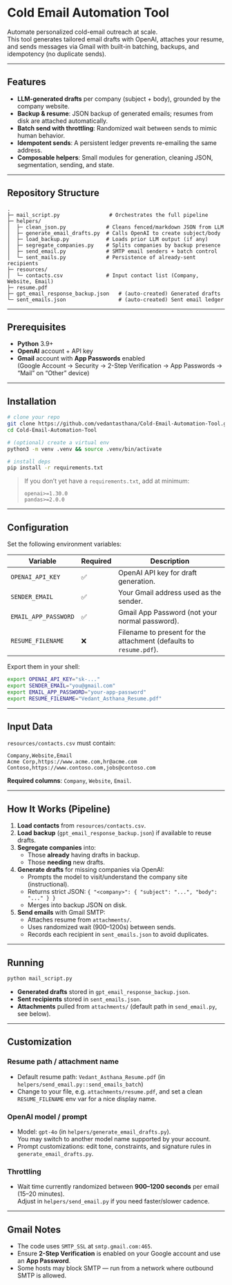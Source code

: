 # Cold Email Automation Tool

Automate personalized cold-email outreach at scale.  
This tool generates tailored email drafts with OpenAI, attaches your resume, and sends messages via Gmail with built-in batching, backups, and idempotency (no duplicate sends).

---

## Features

- **LLM-generated drafts** per company (subject + body), grounded by the company website.
- **Backup & resume**: JSON backup of generated emails; resumes from disk are attached automatically.
- **Batch send with throttling**: Randomized wait between sends to mimic human behavior.
- **Idempotent sends**: A persistent ledger prevents re-emailing the same address.
- **Composable helpers**: Small modules for generation, cleaning JSON, segmentation, sending, and state.

---

## Repository Structure

```
.
├─ mail_script.py                # Orchestrates the full pipeline
├─ helpers/
│  ├─ clean_json.py             # Cleans fenced/markdown JSON from LLM
│  ├─ generate_email_drafts.py  # Calls OpenAI to create subject/body
│  ├─ load_backup.py            # Loads prior LLM output (if any)
│  ├─ segregate_companies.py    # Splits companies by backup presence
│  ├─ send_email.py             # SMTP email senders + batch control
│  └─ sent_mails.py             # Persistence of already-sent recipients
├─ resources/
│  └─ contacts.csv              # Input contact list (Company, Website, Email)
├─ resume.pdf
├─ gpt_email_response_backup.json   # (auto-created) Generated drafts
└─ sent_emails.json                 # (auto-created) Sent email ledger
```

---

## Prerequisites

- **Python** 3.9+
- **OpenAI** account + API key
- **Gmail** account with **App Passwords** enabled  
  (Google Account → Security → 2-Step Verification → App Passwords → “Mail” on “Other” device)

---

## Installation

```bash
# clone your repo
git clone https://github.com/vedantasthana/Cold-Email-Automation-Tool.git
cd Cold-Email-Automation-Tool

# (optional) create a virtual env
python3 -m venv .venv && source .venv/bin/activate

# install deps
pip install -r requirements.txt
```

> If you don’t yet have a `requirements.txt`, add at minimum:
>
> ```
> openai>=1.30.0
> pandas>=2.0.0
> ```

---

## Configuration

Set the following environment variables:

| Variable            | Required | Description                                                                 |
|---------------------|----------|-----------------------------------------------------------------------------|
| `OPENAI_API_KEY`    | ✅       | OpenAI API key for draft generation.                                       |
| `SENDER_EMAIL`      | ✅       | Your Gmail address used as the sender.                                     |
| `EMAIL_APP_PASSWORD`| ✅       | Gmail App Password (not your normal password).                             |
| `RESUME_FILENAME`   | ❌       | Filename to present for the attachment (defaults to `resume.pdf`).         |

Export them in your shell:

```bash
export OPENAI_API_KEY="sk-..."
export SENDER_EMAIL="you@gmail.com"
export EMAIL_APP_PASSWORD="your-app-password"
export RESUME_FILENAME="Vedant_Asthana_Resume.pdf"
```

---

## Input Data

`resources/contacts.csv` must contain:

```csv
Company,Website,Email
Acme Corp,https://www.acme.com,hr@acme.com
Contoso,https://www.contoso.com,jobs@contoso.com
```

**Required columns**: `Company`, `Website`, `Email`.

---

## How It Works (Pipeline)

1. **Load contacts** from `resources/contacts.csv`.
2. **Load backup** (`gpt_email_response_backup.json`) if available to reuse drafts.
3. **Segregate companies** into:
   - Those **already** having drafts in backup.
   - Those **needing** new drafts.
4. **Generate drafts** for missing companies via OpenAI:
   - Prompts the model to visit/understand the company site (instructional).
   - Returns strict JSON: `{ "<company>": { "subject": "...", "body": "..." } }`
   - Merges into backup JSON on disk.
5. **Send emails** with Gmail SMTP:
   - Attaches resume from `attachments/`.
   - Uses randomized wait (900–1200s) between sends.
   - Records each recipient in `sent_emails.json` to avoid duplicates.

---

## Running

```bash
python mail_script.py
```

- **Generated drafts** stored in `gpt_email_response_backup.json`.
- **Sent recipients** stored in `sent_emails.json`.
- **Attachments** pulled from `attachments/` (default path in `send_email.py`, see below).

---

## Customization

### Resume path / attachment name
- Default resume path: `Vedant_Asthana_Resume.pdf` (in `helpers/send_email.py::send_emails_batch`)
- Change to your file, e.g. `attachments/resume.pdf`, and set a clean `RESUME_FILENAME` env var for a nice display name.

### OpenAI model / prompt
- Model: `gpt-4o` (in `helpers/generate_email_drafts.py`).  
  You may switch to another model name supported by your account.
- Prompt customizations: edit tone, constraints, and signature rules in `generate_email_drafts.py`.

### Throttling
- Wait time currently randomized between **900–1200 seconds** per email (15–20 minutes).  
  Adjust in `helpers/send_email.py` if you need faster/slower cadence.

---

## Gmail Notes

- The code uses `SMTP_SSL` at `smtp.gmail.com:465`.
- Ensure **2-Step Verification** is enabled on your Google account and use an **App Password**.
- Some hosts may block SMTP — run from a network where outbound SMTP is allowed.